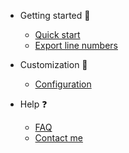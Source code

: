 * Getting started :rocket:

  * [Quick start](quickstart.md)
  * [Export line numbers](export.md)

* Customization :wrench:

  * [Configuration](configuration.md)

* Help :question:

  * [FAQ](faq.md)
  * [Contact me](contact.md)